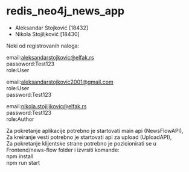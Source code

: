 # redis_neo4j_news_app

* Aleksandar Stojković [18432]
* Nikola Stojiljković [18430]


  
Neki od registrovanih naloga:<br />

email:aleksandarstojkovic@elfak.rs <br />
passoword:Test123 <br />
role:User <br />



email:aleksandarstojkovic2001@gmail.com <br /> 
role:User <br />
password:Test123 <br /> 

email:nikola.stojiljkovic@elfak.rs <br /> 
password:Test123 <br />
role:Author <br />


Za pokretanje aplikacije potrebno je startovati main api (NewsFlowAPI),<br />
Za kreiranje vesti potrebno je startovati api za upload (UploadAPI),<br />
Za pokretanje klijentske strane potrebno je pozicionirati se u Frontend/news-flow folder i izvrsiti komande:<br />
npm install<br />
npm run start<br />

